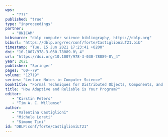 ```yaml
---
wps: 
   - "???"
published: "true"
type: "inproceedings"
partner: 
   - "UNICAM"
bibsource: "dblp computer science bibliography, https://dblp.org"
biburl: "https://dblp.org/rec/conf/forte/CastiglioniLT21.bib"
timestamp: "Tue, 15 Jun 2021 17:23:41 +0200"
doi: "10.1007/978-3-030-78089-0\_4"
url: "https://doi.org/10.1007/978-3-030-78089-0\_4"
year: 2021
publisher: "Springer"
pages: "60--79"
volume: "12719"
series: "Lecture Notes in Computer Science"
booktitle: "Formal Techniques for Distributed Objects, Components, and Systems - 41st {IFIP} {WG} 6.1 International Conference, {FORTE} 2021, Held as Part of the 16th International Federated Conference on Distributed Computing Techniques, DisCoTec 2021, Valletta, Malta, June 14-18, 2021, Proceedings"
title: "How Adaptive and Reliable is Your Program?"
editor: 
   - "Kirstin Peters"
   - "Tim A. C. Willemse"
author: 
   - "Valentina Castiglioni"
   - "Michele Loreti"
   - "Simone Tini"
id: "DBLP:conf/forte/CastiglioniLT21"
---
```

